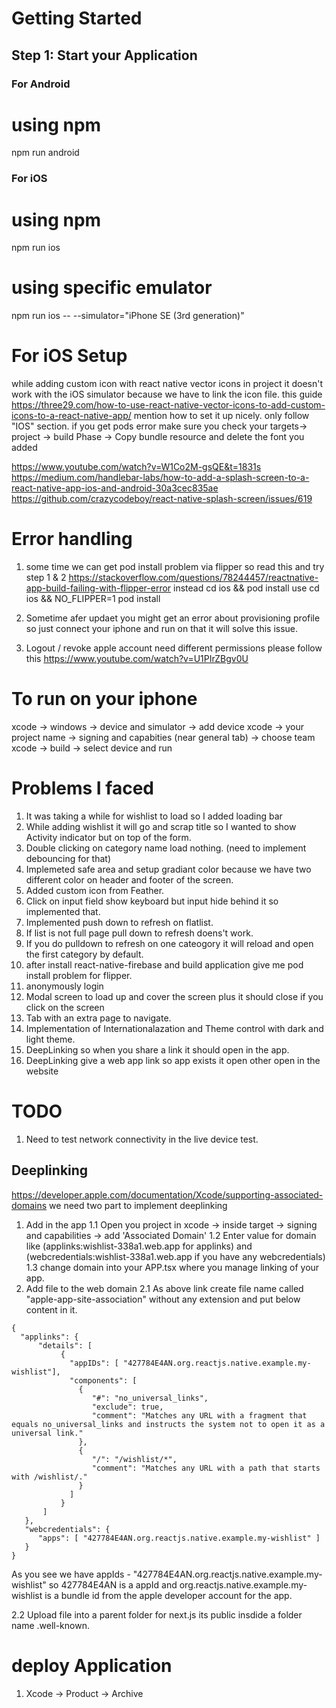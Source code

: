 # Getting Started

## Step 1: Start your Application

### For Android

# using npm

npm run android

### For iOS

# using npm

npm run ios

# using specific emulator

npm run ios -- --simulator="iPhone SE (3rd generation)"

# For iOS Setup

while adding custom icon with react native vector icons in project it doesn't work with the iOS simulator because we have to link the icon file. this guide https://three29.com/how-to-use-react-native-vector-icons-to-add-custom-icons-to-a-react-native-app/ mention how to set it up nicely. only follow "IOS" section.
if you get pods error make sure you check your targets-> project -> build Phase -> Copy bundle resource and delete the font you added

https://www.youtube.com/watch?v=W1Co2M-gsQE&t=1831s
https://medium.com/handlebar-labs/how-to-add-a-splash-screen-to-a-react-native-app-ios-and-android-30a3cec835ae
https://github.com/crazycodeboy/react-native-splash-screen/issues/619

# Error handling

1. some time we can get pod install problem via flipper so read this and try step 1 & 2 https://stackoverflow.com/questions/78244457/reactnative-app-build-failing-with-flipper-error
   instead cd ios && pod install use cd ios && NO_FLIPPER=1 pod install

2. Sometime afer updaet you might get an error about provisioning profile so just connect your iphone and run on that it will solve this issue.

3. Logout / revoke apple account need different permissions please follow this https://www.youtube.com/watch?v=U1PIrZBgv0U

# To run on your iphone

xcode -> windows -> device and simulator -> add device
xcode -> your project name -> signing and capabities (near general tab) -> choose team
xcode -> build -> select device and run

# Problems I faced

1. It was taking a while for wishlist to load so I added loading bar
2. While adding wishlist it will go and scrap title so I wanted to show Activity indicator but on top of the form.
3. Double clicking on category name load nothing. (need to implement debouncing for that)
4. Implemeted safe area and setup gradiant color because we have two different color on header and footer of the screen.
5. Added custom icon from Feather.
6. Click on input field show keyboard but input hide behind it so implemented that.
7. Implemented push down to refresh on flatlist.
8. If list is not full page pull down to refresh doens't work.
9. If you do pulldown to refresh on one cateogory it will reload and open the first category by default.
10. after install react-native-firebase and build application give me pod install problem for flipper.
11. anonymously login
12. Modal screen to load up and cover the screen plus it should close if you click on the screen
13. Tab with an extra page to navigate.
14. Implementation of Internationalazation and Theme control with dark and light theme.
15. DeepLinking so when you share a link it should open in the app.
16. DeepLinking give a web app link so app exists it open other open in the website

# TODO

1. Need to test network connectivity in the live device test.

## Deeplinking

https://developer.apple.com/documentation/Xcode/supporting-associated-domains
we need two part to implement deeplinking

1. Add in the app
   1.1 Open you project in xcode -> inside target -> signing and capabilities -> add 'Associated Domain'
   1.2 Enter value for domain like (applinks:wishlist-338a1.web.app for applinks) and (webcredentials:wishlist-338a1.web.app if you have any webcredentials)
   1.3 change domain into your APP.tsx where you manage linking of your app.
2. Add file to the web domain
   2.1 As above link create file name called "apple-app-site-association" without any extension and put below content in it.

```
{
  "applinks": {
      "details": [
           {
             "appIDs": [ "427784E4AN.org.reactjs.native.example.my-wishlist"],
             "components": [
               {
                  "#": "no_universal_links",
                  "exclude": true,
                  "comment": "Matches any URL with a fragment that equals no_universal_links and instructs the system not to open it as a universal link."
               },
               {
                  "/": "/wishlist/*",
                  "comment": "Matches any URL with a path that starts with /wishlist/."
               }
             ]
           }
       ]
   },
   "webcredentials": {
      "apps": [ "427784E4AN.org.reactjs.native.example.my-wishlist" ]
   }
}
```

As you see we have appIds - "427784E4AN.org.reactjs.native.example.my-wishlist" so 427784E4AN is a appId and org.reactjs.native.example.my-wishlist is a bundle id from the apple developer account for the app.

2.2 Upload file into a parent folder for next.js its public insdide a folder name .well-known.

# deploy Application

1. Xcode -> Product -> Archive
